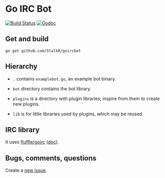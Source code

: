 # Go IRC Bot

[![Build Status][1]][2] [![Godoc][3]][4]

## Get and build
`go get github.com/StalkR/goircbot`

## Hierarchy
* `.` contains `examplebot.go`, an example bot binary.

* `bot` directory contains the bot library.

* `plugins` is a directory with plugin libraries;
  inspire from them to create new plugins.

* `lib` is for little libraries used by plugins,
  which may be reused.

## IRC library
It uses [fluffle/goirc][6] ([doc][7]).

## Bugs, comments, questions
Create a [new issue][8].

[1]: https://api.travis-ci.org/StalkR/goircbot.png?branch=master
[2]: https://travis-ci.org/StalkR/goircbot
[3]: https://godoc.org/github.com/StalkR/goircbot?status.png
[4]: https://godoc.org/github.com/StalkR/goircbot
[5]: https://github.com/StalkR/goircbot
[6]: https://github.com/fluffle/goirc
[7]: https://godoc.org/github.com/fluffle/goirc
[8]: https://github.com/StalkR/goircbot/issues/new
